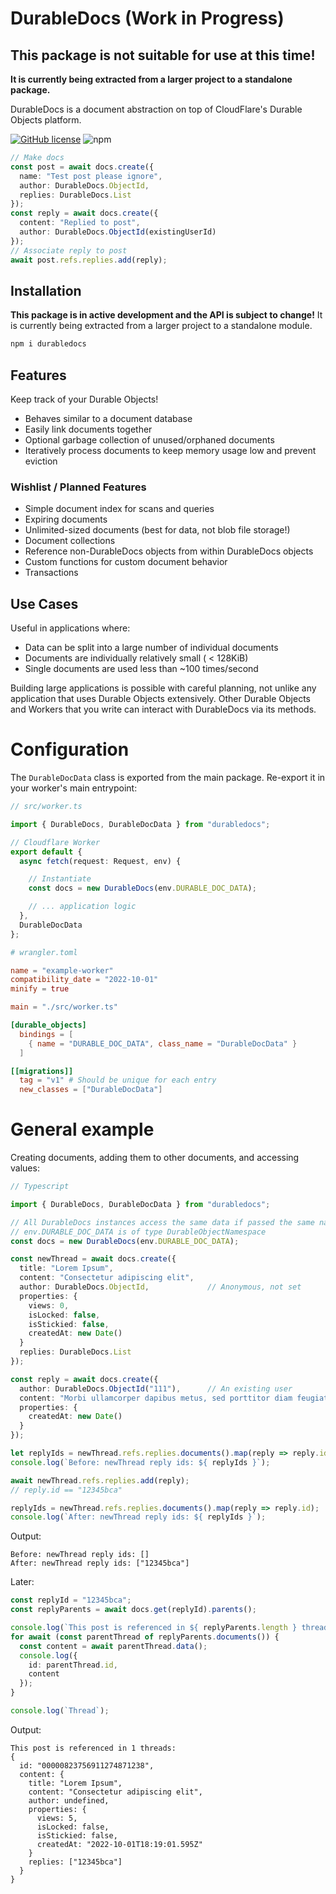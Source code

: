 
# DurableDocs (Work in Progress)
## This package is not suitable for use at this time!

**It is currently being extracted from a larger project to a standalone
package.**

DurableDocs is a document abstraction on top of CloudFlare's Durable Objects
platform.

[![GitHub license](https://img.shields.io/github/license/TaylorSwanson/DurableDocs?style=flat-square)](https://github.com/TaylorSwanson/DurableDocs/blob/main/LICENSE)
![npm](https://img.shields.io/npm/v/durabledocs?style=flat-square)

```ts
// Make docs
const post = await docs.create({
  name: "Test post please ignore",
  author: DurableDocs.ObjectId,
  replies: DurableDocs.List
});
const reply = await docs.create({
  content: "Replied to post",
  author: DurableDocs.ObjectId(existingUserId)
});
// Associate reply to post
await post.refs.replies.add(reply);
```

## Installation
**This package is in active development and the API is subject to change!**
It is currently being extracted from a larger project to a standalone module.

```sh
npm i durabledocs
```

## Features
Keep track of your Durable Objects!

- Behaves similar to a document database
- Easily link documents together
- Optional garbage collection of unused/orphaned documents
- Iteratively process documents to keep memory usage low and prevent eviction


### Wishlist / Planned Features
- Simple document index for scans and queries
- Expiring documents
- Unlimited-sized documents (best for data, not blob file storage!)
- Document collections
- Reference non-DurableDocs objects from within DurableDocs objects
- Custom functions for custom document behavior
- Transactions

## Use Cases
Useful in applications where:
- Data can be split into a large number of individual documents
- Documents are individually relatively small ( < 128KiB)
- Single documents are used less than ~100 times/second

Building large applications is possible with careful planning, not unlike any
application that uses Durable Objects extensively.  Other Durable Objects and
Workers that you write can interact with DurableDocs via its methods.

# Configuration
The `DurableDocData` class is exported from the main package. Re-export it in
your worker's main entrypoint:
```ts
// src/worker.ts

import { DurableDocs, DurableDocData } from "durabledocs";

// Cloudflare Worker
export default {
  async fetch(request: Request, env) {

    // Instantiate
    const docs = new DurableDocs(env.DURABLE_DOC_DATA);

    // ... application logic
  },
  DurableDocData
};
```
```toml
# wrangler.toml

name = "example-worker"
compatibility_date = "2022-10-01"
minify = true

main = "./src/worker.ts"

[durable_objects]
  bindings = [
    { name = "DURABLE_DOC_DATA", class_name = "DurableDocData" }
  ]

[[migrations]]
  tag = "v1" # Should be unique for each entry
  new_classes = ["DurableDocData"]
```

# General example
Creating documents, adding them to other documents, and accessing values:
```ts
// Typescript

import { DurableDocs, DurableDocData } from "durabledocs";

// All DurableDocs instances access the same data if passed the same namespace
// env.DURABLE_DOC_DATA is of type DurableObjectNamespace
const docs = new DurableDocs(env.DURABLE_DOC_DATA);

const newThread = await docs.create({
  title: "Lorem Ipsum",
  content: "Consectetur adipiscing elit",
  author: DurableDocs.ObjectId,             // Anonymous, not set
  properties: {
    views: 0,
    isLocked: false,
    isStickied: false,
    createdAt: new Date()
  }
  replies: DurableDocs.List
});

const reply = await docs.create({
  author: DurableDocs.ObjectId("111"),      // An existing user
  content: "Morbi ullamcorper dapibus metus, sed porttitor diam feugiat nec.",
  properties: {
    createdAt: new Date()
  }
});

let replyIds = newThread.refs.replies.documents().map(reply => reply.id);
console.log(`Before: newThread reply ids: ${ replyIds }`);

await newThread.refs.replies.add(reply);
// reply.id == "12345bca"

replyIds = newThread.refs.replies.documents().map(reply => reply.id);
console.log(`After: newThread reply ids: ${ replyIds }`);
```

Output:
```
Before: newThread reply ids: []
After: newThread reply ids: ["12345bca"]
```

Later:
```ts
const replyId = "12345bca";
const replyParents = await docs.get(replyId).parents();

console.log(`This post is referenced in ${ replyParents.length } threads:`);
for await (const parentThread of replyParents.documents()) {
  const content = await parentThread.data();
  console.log({
    id: parentThread.id,
    content
  });
}

console.log(`Thread`);
```

Output:
```
This post is referenced in 1 threads:
{
  id: "00000823756911274871238",
  content: {
    title: "Lorem Ipsum",
    content: "Consectetur adipiscing elit",
    author: undefined,
    properties: {
      views: 5,
      isLocked: false,
      isStickied: false,
      createdAt: "2022-10-01T18:19:01.595Z"
    }
    replies: ["12345bca"]
  }
}
```
